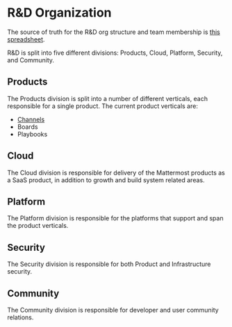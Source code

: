 # R&D Organization

The source of truth for the R&D org structure and team membership is [this spreadsheet](https://docs.google.com/spreadsheets/d/1lH8QIjQGEoGospDUdVs_LQ_i2b82I1ce6W7z18vhPTQ/edit#gid=1820415931).

R&D is split into five different divisions: Products, Cloud, Platform, Security, and Community.

## Products

The Products division is split into a number of different verticals, each responsible for a single product. The current product verticals are:

* [Channels](/operations/research-and-development/organization/channels)
* Boards
* Playbooks

## Cloud

The Cloud division is responsible for delivery of the Mattermost products as a SaaS product, in addition to growth and build system related areas.

## Platform

The Platform division is responsible for the platforms that support and span the product verticals.

## Security

The Security division is responsible for both Product and Infrastructure security.

## Community

The Community division is responsible for developer and user community relations.
